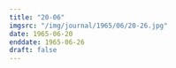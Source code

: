 ```yaml
---
title: "20-06"
imgsrc: "/img/journal/1965/06/20-26.jpg"
date: 1965-06-20
enddate: 1965-06-26
draft: false
---
```


<!-- fix pre-formatted input -->
